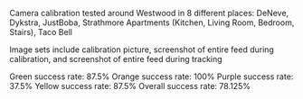 Camera calibration tested around Westwood in 8 different places:
DeNeve, Dykstra, JustBoba, Strathmore Apartments (Kitchen, Living Room, Bedroom, Stairs), Taco Bell

Image sets include calibration picture, screenshot of entire feed during calibration, and screenshot of entire feed during tracking

Green success rate: 87.5%
Orange success rate: 100%
Purple success rate: 37.5%
Yellow success rate: 87.5%
Overall success rate: 78.125%
